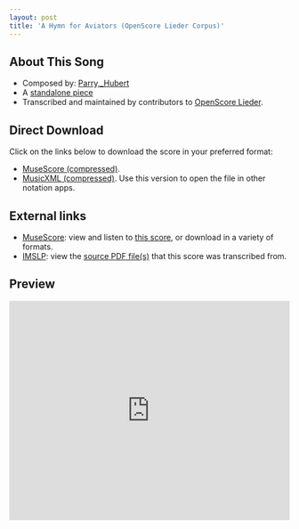 ```yaml
---
layout: post
title: 'A Hymn for Aviators (OpenScore Lieder Corpus)'
---
```


## About This Song

- Composed by: [Parry,_Hubert](https://fourscoreandmore.org/openscore/lieder/Parry,_Hubert)
- A [standalone piece](https://fourscoreandmore.org/openscore/lieder/Parry,_Hubert/_)
- Transcribed and maintained by contributors to [OpenScore Lieder].

[OpenScore Lieder]: https://musescore.com/openscore-lieder-corpus

## Direct Download

Click on the links below to download the score in your preferred format:
- [MuseScore (compressed)](https://github.com/openscore/lieder/blob/main/scores/Parry,_Hubert/_/A_Hymn_for_Aviators/lc6205868.mscz?raw=true).
- [MusicXML (compressed)](https://github.com/openscore/lieder/blob/main/scores/Parry,_Hubert/_/A_Hymn_for_Aviators/lc6205868.mxl?raw=true). Use this version to open the file in other notation apps.

## External links

- [MuseScore]: view and listen to [this score][MuseScore], or download in a variety of formats.
- [IMSLP]: view the [source PDF file(s)][IMSLP] that this score was transcribed from.

[MuseScore]: https://musescore.com/score/6205868
[IMSLP]: https://imslp.org/wiki/Special:ReverseLookup/558713

## Preview

<iframe width="100%" height="394" src="https://musescore.com/openscore-lieder-corpus/scores/6205868/embed" frameborder="0" allowfullscreen allow="autoplay; fullscreen"></iframe>
